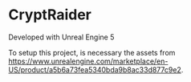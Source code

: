 # CryptRaider

Developed with Unreal Engine 5

To setup this project, is necessary the assets from https://www.unrealengine.com/marketplace/en-US/product/a5b6a73fea5340bda9b8ac33d877c9e2.